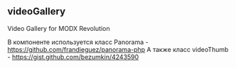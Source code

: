 ## videoGallery

Video Gallery for MODX Revolution

В компоненте используется класс Panorama - https://github.com/frandieguez/panorama-php
А также класс videoThumb - https://gist.github.com/bezumkin/4243590